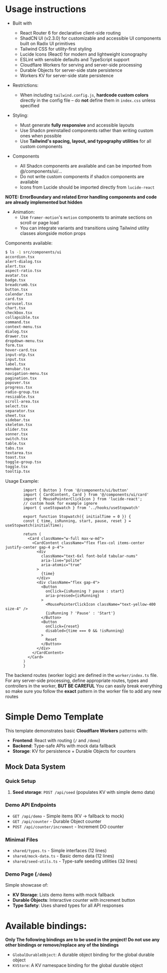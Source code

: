 # Usage instructions

- Built with
    * React Router 6 for declarative client-side routing
    * ShadCN UI (v2.3.0) for customizable and accessible UI components built on Radix UI primitives
    * Tailwind CSS for utility-first styling
    * Lucide Icons (React) for modern and lightweight iconography
    * ESLint with sensible defaults and TypeScript support
    * Cloudflare Workers for serving and server-side processing
    * Durable Objects for server-side state persistence
    * Workers KV for server-side state persistence

- Restrictions:
  * When including `tailwind.config.js`, **hardcode custom colors** directly in the config file – do **not** define them in `index.css` unless specified

- Styling:
  * Must generate **fully responsive** and accessible layouts
  * Use Shadcn preinstalled components rather than writing custom ones when possible
  * Use **Tailwind's spacing, layout, and typography utilities** for all custom components

- Components
  * All Shadcn components are available and can be imported from @/components/ui/...
  * Do not write custom components if shadcn components are available
  * Icons from Lucide should be imported directly from `lucide-react`

**NOTE: ErrorBoundary and related Error handling components and code are already implemented but hidden**

- Animation:
  * Use `framer-motion`'s `motion` components to animate sections on scroll or page load
  * You can integrate variants and transitions using Tailwind utility classes alongside motion props

Components available:
```sh
$ ls -1 src/components/ui
accordion.tsx
alert-dialog.tsx
alert.tsx
aspect-ratio.tsx
avatar.tsx
badge.tsx
breadcrumb.tsx
button.tsx
calendar.tsx
card.tsx
carousel.tsx
chart.tsx
checkbox.tsx
collapsible.tsx
command.tsx
context-menu.tsx
dialog.tsx
drawer.tsx
dropdown-menu.tsx
form.tsx
hover-card.tsx
input-otp.tsx
input.tsx
label.tsx
menubar.tsx
navigation-menu.tsx
pagination.tsx
popover.tsx
progress.tsx
radio-group.tsx
resizable.tsx
scroll-area.tsx
select.tsx
separator.tsx
sheet.tsx
sidebar.tsx
skeleton.tsx
slider.tsx
sonner.tsx
switch.tsx
table.tsx
tabs.tsx
textarea.tsx
toast.tsx
toggle-group.tsx
toggle.tsx
tooltip.tsx
```

Usage Example:
```tsx file="example.tsx"
        import { Button } from '@/components/ui/button'
        import { CardContent, Card } from '@/components/ui/card'
        import { MousePointerClickIcon } from 'lucide-react';
        // custom hook for example ignore
        import { useStopwatch } from '../hooks/useStopwatch'

        export function Stopwatch({ initialTime = 0 }) {
        const { time, isRunning, start, pause, reset } = useStopwatch(initialTime);

        return (
          <Card className="w-full max-w-md">
            <CardContent className="flex flex-col items-center justify-center gap-4 p-4">
              <div 
                className="text-6xl font-bold tabular-nums" 
                aria-live="polite"
                aria-atomic="true"
              >
                {time}
              </div>
              <div className="flex gap-4">
                <Button 
                  onClick={isRunning ? pause : start}
                  aria-pressed={isRunning}
                >
                  <MousePointerClickIcon className="text-yellow-400 size-4" />
                  {isRunning ? 'Pause' : 'Start'}
                </Button>
                <Button 
                  onClick={reset}
                  disabled={time === 0 && !isRunning}
                >
                  Reset
                </Button>
              </div>
            </CardContent>
          </Card>
        )
        }
```

The backend routes (worker logic) are defined in the `worker/index.ts` file. 
For any server-side processing, define appropriate routes, types and controllers in the worker, **BUT BE CAREFUL** You can easily break everything so make sure you follow the **exact** pattern in the worker file to add any new routes

# Simple Demo Template

This template demonstrates basic **Cloudflare Workers** patterns with:
- **Frontend**: React with routing (`/` and `/demo`)
- **Backend**: Type-safe APIs with mock data fallback
- **Storage**: KV for persistence + Durable Objects for counters

## Mock Data System

### Quick Setup
1. **Seed storage**: `POST /api/seed` (populates KV with simple demo data)

### Demo API Endpoints
- `GET /api/demo` - Simple items (KV → fallback to mock)
- `GET /api/counter` - Durable Object counter
- `POST /api/counter/increment` - Increment DO counter

### Minimal Files
- `shared/types.ts` - Simple interfaces (12 lines)
- `shared/mock-data.ts` - Basic demo data (12 lines)  
- `shared/seed-utils.ts` - Type-safe seeding utilities (32 lines)

### Demo Page (`/demo`)
Simple showcase of:
- **KV Storage**: Lists demo items with mock fallback
- **Durable Objects**: Interactive counter with increment button
- **Type Safety**: Uses shared types for all API responses

# Available bindings:
**Only The following bindings are to be used in the project! Do not use any other bindings or remove/replace any of the bindings**
- `GlobalDurableObject`: A durable object binding for the global durable object
- `KVStore`: A KV namespace binding for the global durable object

